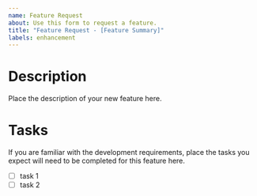 ```yaml
---
name: Feature Request
about: Use this form to request a feature.
title: "Feature Request - [Feature Summary]"
labels: enhancement
---
```


# Description

Place the description of your new feature here.

# Tasks

If you are familiar with the development requirements, place the tasks you expect will need to be completed for this
feature here.

- [ ] task 1
- [ ] task 2
